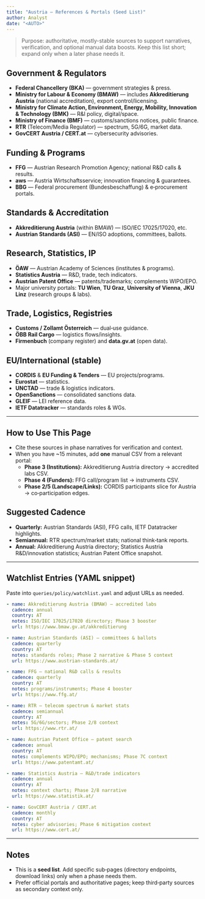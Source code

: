 ```yaml
---
title: "Austria — References & Portals (Seed List)"
author: Analyst
date: "<AUTO>"
---
```


> Purpose: authoritative, mostly-stable sources to support narratives, verification, and optional manual data boosts. Keep this list short; expand only when a later phase needs it.

## Government & Regulators
- **Federal Chancellery (BKA)** — government strategies & press.
- **Ministry for Labour & Economy (BMAW)** — includes **Akkreditierung Austria** (national accreditation), export control/licensing.
- **Ministry for Climate Action, Environment, Energy, Mobility, Innovation & Technology (BMK)** — R&I policy, digital/space.
- **Ministry of Finance (BMF)** — customs/sanctions notices, public finance.
- **RTR** (Telecom/Media Regulator) — spectrum, 5G/6G, market data.
- **GovCERT Austria / CERT.at** — cybersecurity advisories.

## Funding & Programs
- **FFG** — Austrian Research Promotion Agency; national R&D calls & results.
- **aws** — Austria Wirtschaftsservice; innovation financing & guarantees.
- **BBG** — Federal procurement (Bundesbeschaffung) & e‑procurement portals.

## Standards & Accreditation
- **Akkreditierung Austria** (within BMAW) — ISO/IEC 17025/17020, etc.
- **Austrian Standards (ASI)** — EN/ISO adoptions, committees, ballots.

## Research, Statistics, IP
- **ÖAW** — Austrian Academy of Sciences (institutes & programs).
- **Statistics Austria** — R&D, trade, tech indicators.
- **Austrian Patent Office** — patents/trademarks; complements WIPO/EPO.
- Major university portals: **TU Wien**, **TU Graz**, **University of Vienna**, **JKU Linz** (research groups & labs).

## Trade, Logistics, Registries
- **Customs / Zollamt Österreich** — dual‑use guidance.
- **ÖBB Rail Cargo** — logistics flows/insights.
- **Firmenbuch** (company register) and **data.gv.at** (open data).

## EU/International (stable)
- **CORDIS** & **EU Funding & Tenders** — EU projects/programs.
- **Eurostat** — statistics.
- **UNCTAD** — trade & logistics indicators.
- **OpenSanctions** — consolidated sanctions data.
- **GLEIF** — LEI reference data.
- **IETF Datatracker** — standards roles & WGs.

---

## How to Use This Page
- Cite these sources in phase narratives for verification and context.
- When you have ~15 minutes, add **one** manual CSV from a relevant portal:
  - **Phase 3 (Institutions):** Akkreditierung Austria directory → accredited labs CSV.
  - **Phase 4 (Funders):** FFG call/program list → instruments CSV.
  - **Phase 2/5 (Landscape/Links):** CORDIS participants slice for Austria → co‑participation edges.

## Suggested Cadence
- **Quarterly:** Austrian Standards (ASI), FFG calls, IETF Datatracker highlights.
- **Semiannual:** RTR spectrum/market stats; national think‑tank reports.
- **Annual:** Akkreditierung Austria directory; Statistics Austria R&D/innovation statistics; Austrian Patent Office snapshot.

---

## Watchlist Entries (YAML snippet)
Paste into `queries/policy/watchlist.yaml` and adjust URLs as needed.

```yaml
- name: Akkreditierung Austria (BMAW) — accredited labs
  cadence: annual
  country: AT
  notes: ISO/IEC 17025/17020 directory; Phase 3 booster
  url: https://www.bmaw.gv.at/akkreditierung

- name: Austrian Standards (ASI) — committees & ballots
  cadence: quarterly
  country: AT
  notes: standards roles; Phase 2 narrative & Phase 5 context
  url: https://www.austrian-standards.at/

- name: FFG — national R&D calls & results
  cadence: quarterly
  country: AT
  notes: programs/instruments; Phase 4 booster
  url: https://www.ffg.at/

- name: RTR — telecom spectrum & market stats
  cadence: semiannual
  country: AT
  notes: 5G/6G/sectors; Phase 2/8 context
  url: https://www.rtr.at/

- name: Austrian Patent Office — patent search
  cadence: annual
  country: AT
  notes: complements WIPO/EPO; mechanisms; Phase 7C context
  url: https://www.patentamt.at/

- name: Statistics Austria — R&D/trade indicators
  cadence: annual
  country: AT
  notes: context charts; Phase 2/8 narrative
  url: https://www.statistik.at/

- name: GovCERT Austria / CERT.at
  cadence: monthly
  country: AT
  notes: cyber advisories; Phase 6 mitigation context
  url: https://www.cert.at/
```

---

## Notes
- This is a **seed list**. Add specific sub‑pages (directory endpoints, download links) only when a phase needs them.
- Prefer official portals and authoritative pages; keep third‑party sources as secondary context only.